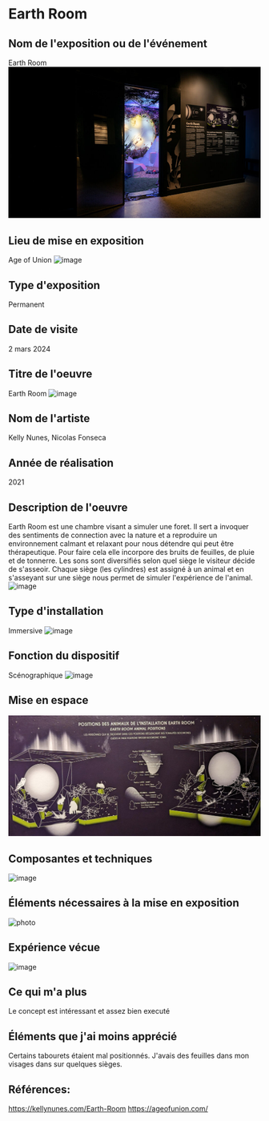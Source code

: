 # Earth Room

## Nom de l'exposition ou de l'événement
Earth Room
![image](media/affiche_earth_room.jpg)

## Lieu de mise en exposition
Age of Union
![image](media/)

## Type d'exposition
Permanent

## Date de visite
2 mars 2024
 
## Titre de l'oeuvre
Earth Room
![image](media/)
 
## Nom de l'artiste
 Kelly Nunes, Nicolas Fonseca

## Année de réalisation	
2021

## Description de l'oeuvre
Earth Room est une chambre visant a simuler une foret. Il sert a invoquer des sentiments de connection avec la nature et a reproduire un environnement calmant et relaxant pour nous détendre qui peut être thérapeutique. Pour faire cela elle incorpore des bruits de feuilles, de pluie et de tonnerre. Les sons sont diversifiés selon quel siège le visiteur décide de s'asseoir. Chaque siège (les cylindres) est assigné à un animal et en s'asseyant sur une siège nous permet de simuler l'expérience de l'animal.
![image](media/)

## Type d'installation
Immersive
![image](media/)

## Fonction du dispositif
Scénographique
![image](media/)

## Mise en espace
![image](media/plan_earth_room.png)

## Composantes et techniques	
![image](media/)

## Éléments nécessaires à la mise en exposition	
![photo](media/)

## Expérience vécue
![image](media/)

## Ce qui m'a plus
Le concept est intéressant et assez bien executé

## Éléments que j'ai moins apprécié
Certains tabourets étaient mal positionnés. J'avais des feuilles dans mon visages dans sur quelques sièges.

## Références:
<https://kellynunes.com/Earth-Room>
<https://ageofunion.com/>
